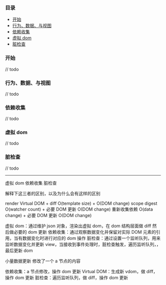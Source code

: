 ### 目录

- [开始](#开始)
- [行为、数据、与视图](#行为、数据、与视图)
- [依赖收集](#依赖收集)
- [虚拟 dom](#虚拟dom)
- [脏检查](#脏检查)

### 开始

// todo

### 行为、数据、与视图

// todo

### 依赖收集

// todo

### 虚拟 dom

// todo

### 脏检查

// todo

---

虚拟 dom
依赖收集
脏检查

解释下这三者的区别，以及为什么会有这样的区别

render Virtual DOM + diff O(template size) + O(DOM change)
scope digest O(watcher count) + 必要 DOM 更新 O(DOM change)
重新收集依赖 O(data change) + 必要 DOM 更新 O(DOM change)

虚拟 dom：通过维护 json 对象，渲染出虚拟 dom，在 dom 结构层面做 diff 然后做必要的 dom 更新
依赖收集：通过观察数据变化并保留对实际 DOM 元素的引用，当有数据变化时进行对应的 dom 操作
脏检查：通过设置一个监听队列，用来监听数据变化并更新 view，当接收到事件处理时，脏检查触发，遍历监听队列，，最后更新 dom

小量数据更新
修改了一个 a 节点的内容

依赖收集：a 节点修改，操作 dom 更新
Virtual DOM：生成新 vdom，做 diff，操作 dom 更新
脏检查：遍历监听队列，做 diff，操作 dom 更新
